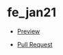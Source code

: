 # fe_jan21
- [Preview](https://Smikhotur.github.io/fe_jan21/)

- [Pull Request](https://github.com/Smikhotur/fe_jan21/pull/1/files)
